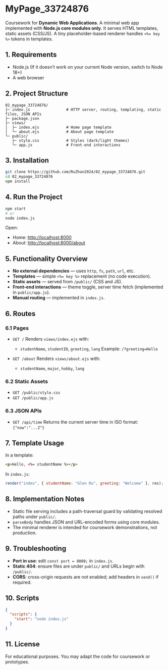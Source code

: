 # MyPage_33724876

Coursework for **Dynamic Web Applications**.
A minimal web app implemented with **Node.js core modules only**. It serves HTML templates, static assets (CSS/JS). A tiny placeholder-based renderer handles `<%= key %>` tokens in templates.

## 1. Requirements

* Node.js (If it doesn’t work on your current Node version, switch to Node 18+)
* A web browser

## 2. Project Structure

```
02_mypage_33724876/
├─ index.js                # HTTP server, routing, templating, static files, JSON APIs
├─ package.json
├─ views/
│  ├─ index.ejs            # Home page template
│  └─ about.ejs            # About page template
└─ public/
   ├─ style.css            # Styles (dark/light themes)
   └─ app.js               # Front-end interactions
```

## 3. Installation

```bash
git clone https://github.com/RuZhan2024/02_mypage_33724876.git
cd 02_mypage_33724876
npm install
```

## 4. Run the Project

```bash
npm start
# or
node index.js
```

Open:

* Home:  [http://localhost:8000](http://localhost:8000)
* About: [http://localhost:8000/about](http://localhost:8000/about)

## 5. Functionality Overview

* **No external dependencies** — uses `http`, `fs`, `path`, `url`, etc.
* **Templates** — simple `<%= key %>` replacement (no code execution).
* **Static assets** — served from `/public/` (CSS and JS).
* **Front-end interactions** — theme toggle, server time fetch (implemented in `public/app.js`).
* **Manual routing** — implemented in `index.js`.

## 6. Routes

### 6.1 Pages

* `GET /`
  Renders `views/index.ejs` with:

  * `studentName`, `studentID`, `greeting`, `lang`
    Example: `/?greeting=Hello`

* `GET /about`
  Renders `views/about.ejs` with:

  * `studentName`, `major`, `hobby`, `lang`

### 6.2 Static Assets

* `GET /public/style.css`
* `GET /public/app.js`

### 6.3 JSON APIs

* `GET /api/time`
  Returns the current server time in ISO format: `{"now":"...Z"}`

## 7. Template Usage

In a template:

```html
<p>Hello, <%= studentName %></p>
```

In `index.js`:

```js
render("index", { studentName: "Glen Ru", greeting: "Welcome" }, res);
```

## 8. Implementation Notes

* Static file serving includes a path-traversal guard by validating resolved paths under `public/`.
* `parseBody` handles JSON and URL-encoded forms using core modules.
* The minimal renderer is intended for coursework demonstrations, not production.

## 9. Troubleshooting

* **Port in use**: edit `const port = 8000;` in `index.js`.
* **Static 404**: ensure files are under `public/` and URLs begin with `/public/`.
* **CORS**: cross-origin requests are not enabled; add headers in `send()` if required.

## 10. Scripts

```json
{
  "scripts": {
    "start": "node index.js"
  }
}
```

## 11. License
For educational purposes. You may adapt the code for coursework or prototypes.
